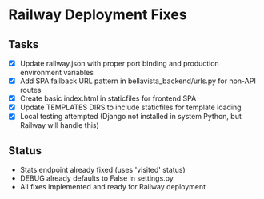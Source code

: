 # Railway Deployment Fixes

## Tasks
- [x] Update railway.json with proper port binding and production environment variables
- [x] Add SPA fallback URL pattern in bellavista_backend/urls.py for non-API routes
- [x] Create basic index.html in staticfiles for frontend SPA
- [x] Update TEMPLATES DIRS to include staticfiles for template loading
- [x] Local testing attempted (Django not installed in system Python, but Railway will handle this)

## Status
- Stats endpoint already fixed (uses 'visited' status)
- DEBUG already defaults to False in settings.py
- All fixes implemented and ready for Railway deployment
